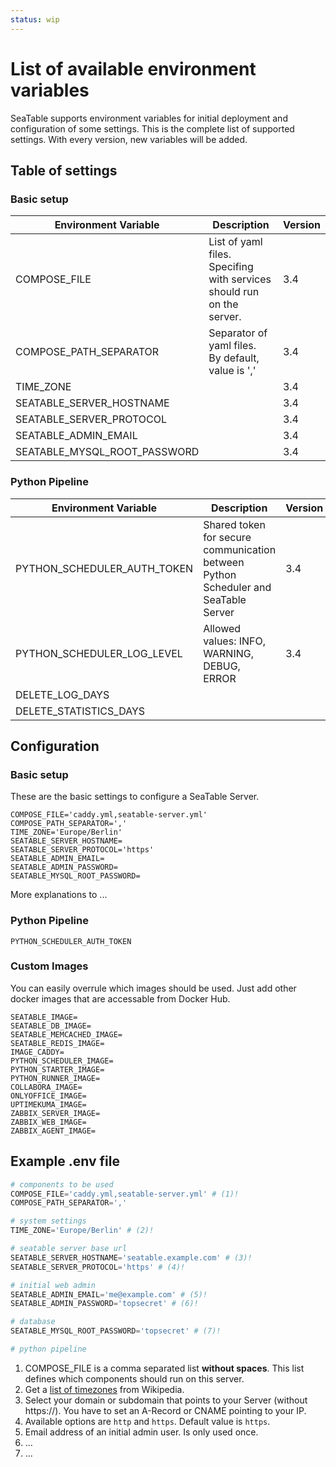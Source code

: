 ```yaml
---
status: wip
---
```


# List of available environment variables

SeaTable supports environment variables for initial deployment and configuration of some settings. This is the complete list of supported settings. With every version, new variables will be added.

## Table of settings

### Basic setup

| Environment Variable         | Description                                                           | Version |
| ---------------------------- | --------------------------------------------------------------------- | ------- |
| COMPOSE_FILE                 | List of yaml files. Specifing with services should run on the server. | 3.4     |
| COMPOSE_PATH_SEPARATOR       | Separator of yaml files.<br>By default, value is ','                  | 3.4     |
| TIME_ZONE                    |                                                                       | 3.4     |
| SEATABLE_SERVER_HOSTNAME     |                                                                       | 3.4     |
| SEATABLE_SERVER_PROTOCOL     |                                                                       | 3.4     |
| SEATABLE_ADMIN_EMAIL         |                                                                       | 3.4     |
| SEATABLE_MYSQL_ROOT_PASSWORD |                                                                       | 3.4     |

### Python Pipeline

| Environment Variable        | Description                                                                        | Version |
| --------------------------- | ---------------------------------------------------------------------------------- | ------- |
| PYTHON_SCHEDULER_AUTH_TOKEN | Shared token for secure communication between Python Scheduler and SeaTable Server | 3.4     |
| PYTHON_SCHEDULER_LOG_LEVEL  | Allowed values: INFO, WARNING, DEBUG, ERROR                                        | 3.4     |
| DELETE_LOG_DAYS             |                                                                                    |         |
| DELETE_STATISTICS_DAYS      |                                                                                    |         |

## Configuration

### Basic setup

<!-- md:version 3.4 -->

These are the basic settings to configure a SeaTable Server.

```
COMPOSE_FILE='caddy.yml,seatable-server.yml'
COMPOSE_PATH_SEPARATOR=','
TIME_ZONE='Europe/Berlin'
SEATABLE_SERVER_HOSTNAME=
SEATABLE_SERVER_PROTOCOL='https'
SEATABLE_ADMIN_EMAIL=
SEATABLE_ADMIN_PASSWORD=
SEATABLE_MYSQL_ROOT_PASSWORD=
```

More explanations to ...

### Python Pipeline

<!-- md:version 3.4 -->

```
PYTHON_SCHEDULER_AUTH_TOKEN
```

### Custom Images

<!-- md:version 3.4 -->
<!-- md:feature -->

You can easily overrule which images should be used. Just add other docker images that are accessable from Docker Hub.

```
SEATABLE_IMAGE=
SEATABLE_DB_IMAGE=
SEATABLE_MEMCACHED_IMAGE=
SEATABLE_REDIS_IMAGE=
IMAGE_CADDY=
PYTHON_SCHEDULER_IMAGE=
PYTHON_STARTER_IMAGE=
PYTHON_RUNNER_IMAGE=
COLLABORA_IMAGE=
ONLYOFFICE_IMAGE=
UPTIMEKUMA_IMAGE=
ZABBIX_SERVER_IMAGE=
ZABBIX_WEB_IMAGE=
ZABBIX_AGENT_IMAGE=
```

## Example .env file

```python
# components to be used
COMPOSE_FILE='caddy.yml,seatable-server.yml' # (1)!
COMPOSE_PATH_SEPARATOR=','

# system settings
TIME_ZONE='Europe/Berlin' # (2)!

# seatable server base url
SEATABLE_SERVER_HOSTNAME='seatable.example.com' # (3)!
SEATABLE_SERVER_PROTOCOL='https' # (4)!

# initial web admin
SEATABLE_ADMIN_EMAIL='me@example.com' # (5)!
SEATABLE_ADMIN_PASSWORD='topsecret' # (6)!

# database
SEATABLE_MYSQL_ROOT_PASSWORD='topsecret' # (7)!

# python pipeline
```

1.  COMPOSE_FILE is a comma separated list **without spaces**. This list defines which components should run on this server.
2.  Get a [list of timezones](https://en.wikipedia.org/wiki/List_of_tz_database_time_zones) from Wikipedia.
3.  Select your domain or subdomain that points to your Server (without https://). You have to set an A-Record or CNAME pointing to your IP.
4.  Available options are `http` and `https`. Default value is `https`.
5.  Email address of an initial admin user. Is only used once.
6.  ...
7.  ...
